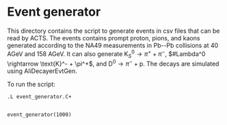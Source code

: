 # Event generator
This directory contains the script to generate events in csv files that can be read by ACTS. The events contains prompt proton, pions, and kaons generated according to the NA49 measurements in Pb--Pb collisions at 40 AGeV and 158 AGeV. It can also generate K$^0_S\rightarrow \pi^+ + \pi^-$, $#Lambda^0 \rightarrow \text{K}^- + \pi^+$, and D$^0\rightarrow \pi^- + \text{p}$. The decays are simulated using AliDecayerEvtGen. 

To run the script:

```
.L event_generator.C+


event_generator(1000)
```
